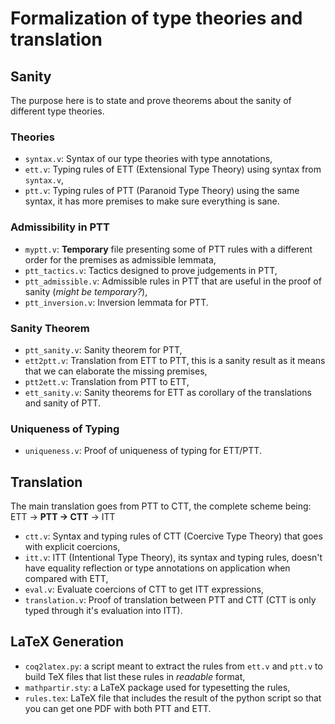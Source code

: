 # Formalization of type theories and translation

## Sanity

The purpose here is to state and prove theorems about the sanity of different type theories.

### Theories
* `syntax.v`: Syntax of our type theories with type annotations,
* `ett.v`: Typing rules of ETT (Extensional Type Theory) using syntax from `syntax.v`,
* `ptt.v`: Typing rules of PTT (Paranoid Type Theory) using the same syntax, it has more premises to make sure everything is sane.

### Admissibility in PTT
* `myptt.v`: **Temporary** file presenting some of PTT rules with a different order for the premises as admissible lemmata,
* `ptt_tactics.v`: Tactics designed to prove judgements in PTT,
* `ptt_admissible.v`: Admissible rules in PTT that are useful in the proof of sanity (*might be temporary?*),
* `ptt_inversion.v`: Inversion lemmata for PTT.

### Sanity Theorem
* `ptt_sanity.v`: Sanity theorem for PTT,
* `ett2ptt.v`: Translation from ETT to PTT, this is a sanity result as it means that we can elaborate the missing premises,
* `ptt2ett.v`: Translation from PTT to ETT,
* `ett_sanity.v`: Sanity theorems for ETT as corollary of the translations and sanity of PTT.

### Uniqueness of Typing
* `uniqueness.v`: Proof of uniqueness of typing for ETT/PTT.

## Translation

The main translation goes from PTT to CTT, the complete scheme being:
ETT → **PTT → CTT** → ITT
* `ctt.v`: Syntax and typing rules of CTT (Coercive Type Theory) that goes with explicit coercions,
* `itt.v`: ITT (Intentional Type Theory), its syntax and typing rules, doesn't have equality reflection or type annotations on application when compared with ETT,
* `eval.v`: Evaluate coercions of CTT to get ITT expressions,
* `translation.v`: Proof of translation between PTT and CTT (CTT is only typed through it's evaluation into ITT).

## LaTeX Generation

* `coq2latex.py`: a script meant to extract the rules from `ett.v` and `ptt.v` to build TeX files that list these rules in *readable* format,
* `mathpartir.sty`: a LaTeX package used for typesetting the rules,
* `rules.tex`: LaTeX file that includes the result of the python script so that you can get one PDF with both PTT and ETT.
